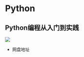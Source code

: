 # Python

## Python编程从入门到实践

![](https://m.media-amazon.com/images/I/61KdiWq9LmL._AC_UF1000,1000_QL80_.jpg)

- 网盘地址

```
```

